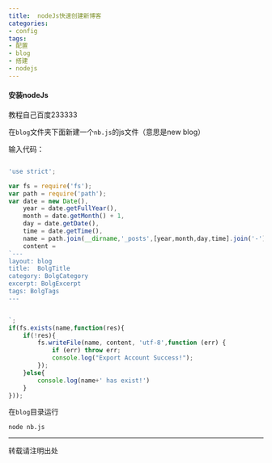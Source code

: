 ```yaml
---
title:  nodeJs快速创建新博客
categories: 
- config
tags: 
- 配置 
- blog 
- 搭建 
- nodejs
---
```

#### 安装nodeJs  

教程自己百度233333  

在`blog`文件夹下面新建一个`nb.js`的js文件（意思是new blog）  

输入代码：
<!--more-->  

``` javascript   

'use strict';

var fs = require('fs');
var path = require('path');
var date = new Date(),
	year = date.getFullYear(),
	month = date.getMonth() + 1,
	day = date.getDate(),
	time = date.getTime(),
	name = path.join(__dirname,'_posts',[year,month,day,time].join('-')+'.markdown'),
	content =
`---
layout: blog
title:  BolgTitle
category: BolgCategory
excerpt: BolgExcerpt
tags: BolgTags
---


`;
if(fs.exists(name,function(res){
	if(!res){
		fs.writeFile(name, content, 'utf-8',function (err) {
		    if (err) throw err;
		    console.log("Export Account Success!");
		});
	}else{
		console.log(name+' has exist!')
	}
}));
```  
在`blog`目录运行  

`node nb.js`  

---  


转载请注明出处   